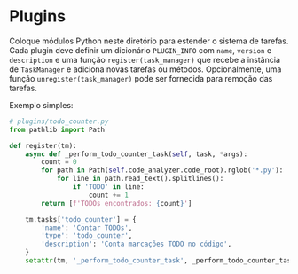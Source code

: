 # Plugins

Coloque módulos Python neste diretório para estender o sistema de tarefas.
Cada plugin deve definir um dicionário `PLUGIN_INFO` com `name`, `version` e
`description` e uma função `register(task_manager)` que recebe a instância de
`TaskManager` e adiciona novas tarefas ou métodos. Opcionalmente, uma função
`unregister(task_manager)` pode ser fornecida para remoção das tarefas.

Exemplo simples:
```python
# plugins/todo_counter.py
from pathlib import Path

def register(tm):
    async def _perform_todo_counter_task(self, task, *args):
        count = 0
        for path in Path(self.code_analyzer.code_root).rglob('*.py'):
            for line in path.read_text().splitlines():
                if 'TODO' in line:
                    count += 1
        return [f'TODOs encontrados: {count}']

    tm.tasks['todo_counter'] = {
        'name': 'Contar TODOs',
        'type': 'todo_counter',
        'description': 'Conta marcações TODO no código',
    }
    setattr(tm, '_perform_todo_counter_task', _perform_todo_counter_task.__get__(tm))
```
